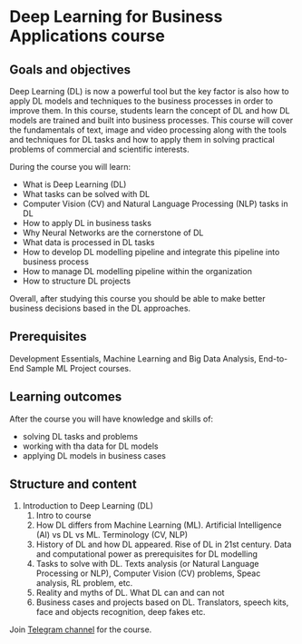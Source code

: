 # Deep Learning for Business Applications course
## Goals and objectives

Deep Learning (DL) is now a powerful tool but the key factor is also how to apply DL models and techniques to the business processes in order to improve them. In this course, students learn the concept of DL and how DL models are trained and built into business processes. This course will cover the fundamentals of text, image and video processing along with the tools and techniques for DL tasks and how to apply them in solving practical problems of commercial and scientific interests.

During the course you will learn:
-	What is Deep Learning (DL)
-	What tasks can be solved with DL
-	Computer Vision (CV) and Natural Language Processing (NLP) tasks in DL
-	How to apply DL in business tasks
-	Why Neural Networks are the cornerstone of DL
-	What data is processed in DL tasks
-	How to develop DL modelling pipeline and integrate this pipeline into business process
-	How to manage DL modelling pipeline within the organization
-	How to structure DL projects

Overall, after studying this course you should be able to make better business decisions based in the DL approaches.

## Prerequisites 

Development Essentials, Machine Learning and Big Data Analysis, End-to-End Sample ML Project courses.

## Learning outcomes

After the course you will have knowledge and skills of: 
-	solving DL tasks and problems
-	working with tha data for DL models
-	applying DL models in business cases

## Structure and content

1. Introduction to Deep Learning (DL)
    1. Intro to course
    2. How DL differs from Machine Learning (ML). Artificial Intelligence (AI) vs DL vs ML. Terminology (CV, NLP)
    3. History of DL and how DL appeared. Rise of DL in 21st century. Data and computational power as prerequisites for DL modelling
    4. Tasks to solve with DL. Texts analysis (or Natural Language Processing or NLP), Computer Vision (CV) problems, Speac analysis, RL problem, etc.
    5. Reality and myths of DL. What DL can and can not
    6. Business cases and projects based on DL. Translators, speech kits, face and objects recognition, deep fakes etc.

Join [Telegram channel](https://t.me/+9IWc1JocKT40MTJi) for the course.
